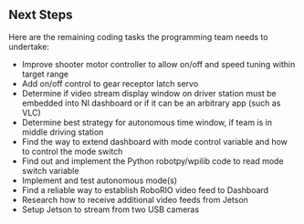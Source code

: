 ## Next Steps

Here are the remaining coding tasks the programming team needs to undertake:

* Improve shooter motor controller to allow on/off and speed tuning within target range
* Add on/off control to gear receptor latch servo
* Determine if video stream display window on driver station must be embedded into NI dashboard or if it can be an arbitrary app (such as VLC)
* Determine best strategy for autonomous time window, if team is in middle driving station
* Find the way to extend dashboard with mode control variable and how to control the mode switch
* Find out and implement the Python robotpy/wpilib code to read mode switch variable
* Implement and test autonomous mode(s)
* Find a reliable way to establish RoboRIO video feed to Dashboard
* Research how to receive additional video feeds from Jetson
* Setup Jetson to stream from two USB cameras

